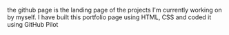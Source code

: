 the github page is the landing page of the projects I'm currently working on by myself. 
I have built this portfolio page using HTML, CSS and coded it using GitHub Pilot
